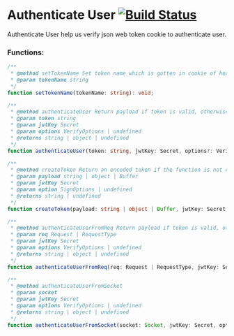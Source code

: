 # Authenticate User [![Build Status](https://github.com/Links2004/arduinoWebSockets/workflows/CI/badge.svg?branch=master)](https://github.com/nqnghia285/authenticate-user.git)

Authenticate User help us verify json web token cookie to authenticate user.

### Functions:

```typescript
/**
 * @method setTokenName Set token name which is gotten in cookie of header in request
 * @param tokenName string
 */
function setTokenName(tokenName: string): void;
```

```typescript
/**
 * @method authenticateUser Return payload if token is valid, otherwise return undefined
 * @param token string
 * @param jwtKey Secret
 * @param options VerifyOptions | undefined
 * @returns string | object | undefined
 */
function authenticateUser(token: string, jwtKey: Secret, options?: VerifyOptions | undefined): string | object | undefined;
```

```typescript
/**
 * @method createToken Return an encoded token if the function is not error, otherwise return undefined
 * @param payload string | object | Buffer
 * @param jwtKey Secret
 * @param option SignOptions | undefined
 * @returns string | undefined
 */
function createToken(payload: string | object | Buffer, jwtKey: Secret, options?: SignOptions | undefined): string | undefined;
```

```typescript
/**
 * @method authenticateUserFromReq Return payload if token is valid, otherwise return undefined
 * @param req Request | RequestType
 * @param jwtKey Secret
 * @param options VerifyOptions | undefined
 * @returns string | object | undefined
 */
function authenticateUserFromReq(req: Request | RequestType, jwtKey: Secret, options?: VerifyOptions | undefined): string | object | undefined;
```

```typescript
/**
 * @method authenticateUserFromSocket
 * @param socket
 * @param jwtKey Secret
 * @param options VerifyOptions | undefined
 * @returns string | object | undefined
 */
function authenticateUserFromSocket(socket: Socket, jwtKey: Secret, options?: VerifyOptions | undefined): string | object | undefined;
```
